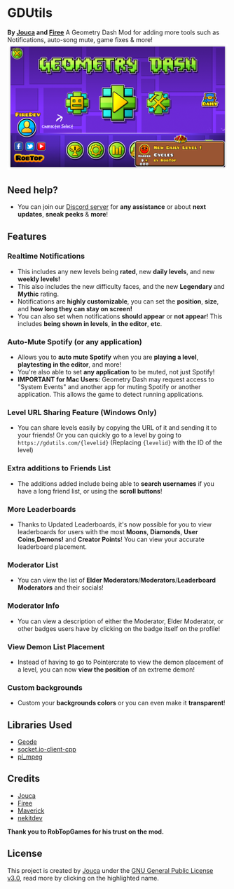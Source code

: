 # GDUtils
**By [Jouca](https://github.com/Jouca) and [Firee](https://github.com/FireMario211)**
A Geometry Dash Mod for adding more tools such as Notifications, auto-song mute, game fixes & more!
![Mod Example](resources/Screenshot_1.png)

## Need help?
* You can join our [Discord server](https://discord.gg/MU4Rpc6xbJ) for **any assistance** or about **next updates**, **sneak peeks** & **more**!

## Features
### Realtime Notifications
* This includes any new levels being **rated**, new **daily levels**, and new **weekly levels!**
* This also includes the new difficulty faces, and the new **Legendary** and **Mythic** rating.
* Notifications are **highly customizable**, you can set the __position__, __size__, and __how long they can stay on screen!__
* You can also set when notifications **should appear** or **not appear**! This includes __being shown in levels__, __in the editor__, __etc__.
### Auto-Mute Spotify (or any application)
* Allows you to **auto mute Spotify** when you are __playing a level__, __playtesting in the editor__, and more!
* You're also able to set **any application** to be muted, not just Spotify!
* **IMPORTANT for Mac Users:** Geometry Dash may request access to "System Events" and another app for muting Spotify or another application. This allows the game to detect running applications.
### Level URL Sharing Feature (Windows Only)
* You can share levels easily by copying the URL of it and sending it to your friends! Or you can quickly go to a level by going to `https://gdutils.com/{levelid}` (Replacing `{levelid}` with the ID of the level)
### Extra additions to Friends List
* The additions added include being able to **search usernames** if you have a long friend list, or using the **scroll buttons**!
### More Leaderboards
* Thanks to Updated Leaderboards, it's now possible for you to view leaderboards for users with the most **Moons**, **Diamonds**, **User Coins**,**Demons!** and **Creator Points**! You can view your accurate leaderboard placement.
### Moderator List 
* You can view the list of **Elder Moderators**/**Moderators**/**Leaderboard Moderators** and their socials!
### Moderator Info
* You can view a description of either the Moderator, Elder Moderator, or other badges users have by clicking on the badge itself on the profile!
### View Demon List Placement
* Instead of having to go to Pointercrate to view the demon placement of a level, you can now **view the position** of an extreme demon!
### Custom backgrounds
* Custom your **backgrounds colors** or you can even make it **transparent**!

## Libraries Used
- [Geode](https://github.com/geode-sdk/geode)
- [socket.io-client-cpp](https://github.com/socketio/socket.io-client-cpp)
- [pl_mpeg](https://github.com/phoboslab/pl_mpeg)

## Credits
* [Jouca](https://twitter.com/JoucaJouca)
* [Firee](https://youtube.com/@gdfiree)
* [Maverick](https://www.youtube.com/channel/UCoFBsXJ-6o6l6ZYP-k6DE_g)
* [nekitdev](https://twitter.com/nekitdev)

**Thank you to RobTopGames for his trust on the mod.**

## License
This project is created by [Jouca](https://github.com/Jouca) under the [GNU General Public License v3.0](https://choosealicense.com/licenses/gpl-3.0/), read more by clicking on the highlighted name.
